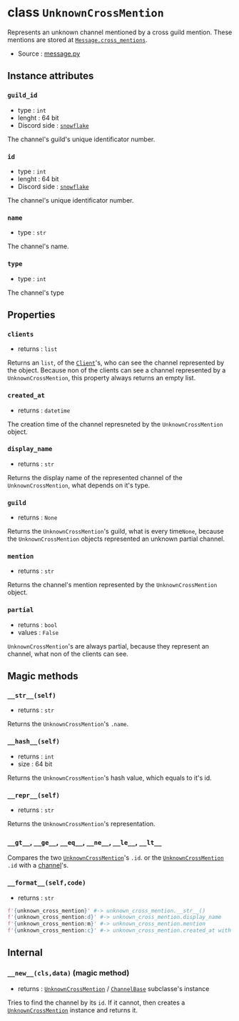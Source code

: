 # class `UnknownCrossMention`

Represents an unknown channel mentioned by a cross guild mention. These
mentions are stored at [`Message.cross_mentions`](Message.md#cross_mentions).

- Source : [message.py](https://github.com/HuyaneMatsu/hata/blob/master/hata/discord/message.py)

## Instance attributes

### `guild_id`

- type : `int`
- lenght : 64 bit
- Discord side : [`snowflake`](https://github.com/discordapp/discord-api-docs/blob/master/docs/Reference.md#snowflakes)
    
The channel's guild's unique identificator number.

### `id`

- type : `int`
- lenght : 64 bit
- Discord side : [`snowflake`](https://github.com/discordapp/discord-api-docs/blob/master/docs/Reference.md#snowflakes)
    
The channel's unique identificator number.

### `name`

- type : `str`

The channel's name.

### `type`

- type : `int`

The channel's type

## Properties

### `clients`

- returns : `list`

Returns an `list`, of the [`Client`](Client.md)'s, who can see the channel
represented by the object. Because non of the clients can see a channel
represented by a `UnknownCrossMention`, this property always returns an empty
list.

### `created_at`

- returns : `datetime`

The creation time of the channel represneted by the `UnknownCrossMention` object.

### `display_name`

- returns : `str`

Returns the display name of the represented channel of the
`UnknownCrossMention`, what depends on it's type.

### `guild`

- returns : `None`

Returns the `UnknownCrossMention`'s guild, what is every time`None`, because
the `UnknownCrossMention` objects represented an unknown partial channel.

### `mention`

- returns : `str`

Returns the channel's mention represented by the `UnknownCrossMention` object.

### `partial`

- returns : `bool`
- values : `False`

`UnknownCrossMention`'s are always partial, because they represent an channel,
what non of the clients can see.

## Magic methods

### `__str__(self)`

- returns : `str`

Returns the `UnknownCrossMention`'s `.name`.

### `__hash__(self)`

- returns : `int`
- size : 64 bit

Returns the `UnknownCrossMention`'s hash value, which equals to it's id.

### `__repr__(self)`

- returns : `str`

Returns the `UnknownCrossMention`'s representation.

### `__gt__`, `__ge__`, `__eq__`, `__ne__`, `__le__`, `__lt__`

Compares the two [`UnknownCrossMention`](UnknownCrossMention.md)'s `.id`. or
the [`UnknownCrossMention`](UnknownCrossMention.md) `.id` with a 
[channel](CHANNEL_TYPES.md)'s.

### `__format__(self,code)`

- returns : `str`

```python
f'{unknown_cross_mention}' #-> unknown_cross_mention.__str__()
f'{unknown_cross_mention:d}' #-> unknown_cross_mention.display_name
f'{unknown_cross_mention:m}' #-> unknown_cross_mention.mention
f'{unknown_cross_mention:c}' #-> unknown_cross_mention.created_at with '%Y.%m.%d-%H:%M:%S' format
```

## Internal

### `__new__(cls,data)` (magic method)

- returns : [`UnknownCrossMention`](UnknownCrossMention.md) / [`ChannelBase`](ChannelBase.md) subclasse's instance

Tries to find the channel by its `id`. If it cannot, then creates a
[`UnknownCrossMention`](UnknownCrossMention.md) instance and returns it.

